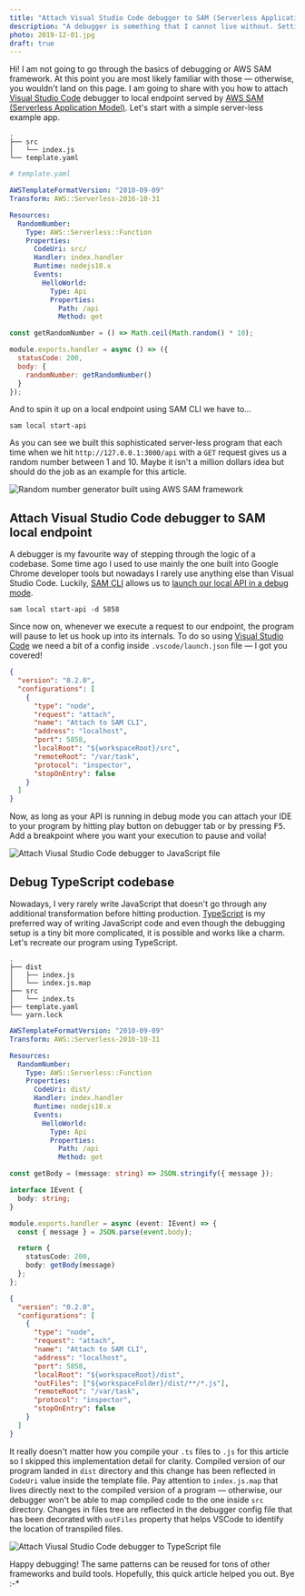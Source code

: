 ```yaml
---
title: "Attach Visual Studio Code debugger to SAM (Serverless Application Model) local endpoint"
description: "A debugger is something that I cannot live without. Setting it up for my current project built using SAM framework and TypeScript took me a while but I finally got it right."
photo: 2019-12-01.jpg
draft: true
---
```


Hi! I am not going to go through the basics of debugging or AWS SAM framework. At this point you are most likely familiar with those — otherwise, you wouldn't land on this page. I am going to share with you how to attach [Visual Studio Code](https://code.visualstudio.com) debugger to local endpoint served by [AWS SAM (Serverless Application Model)](https://aws.amazon.com/serverless/sam/). Let's start with a simple server-less example app.

```
.
├── src
│   └── index.js
└── template.yaml
```

```yaml
# template.yaml

AWSTemplateFormatVersion: "2010-09-09"
Transform: AWS::Serverless-2016-10-31

Resources:
  RandomNumber:
    Type: AWS::Serverless::Function
    Properties:
      CodeUri: src/
      Handler: index.handler
      Runtime: nodejs10.x
      Events:
        HelloWorld:
          Type: Api
          Properties:
            Path: /api
            Method: get
```

```js
const getRandomNumber = () => Math.ceil(Math.random() * 10);

module.exports.handler = async () => ({
  statusCode: 200,
  body: {
    randomNumber: getRandomNumber()
  }
});
```

And to spin it up on a local endpoint using SAM CLI we have to…

```
sam local start-api
```

As you can see we built this sophisticated server-less program that each time when we hit `http://127.0.0.1:3000/api` with a `GET` request gives us a random number between 1 and 10. Maybe it isn't a million dollars idea but should do the job as an example for this article. 

![Random number generator built using AWS SAM framework](/photos/2019-12-01-1.jpg)

## Attach Visual Studio Code debugger to SAM local endpoint

A debugger is my favourite way of stepping through the logic of a codebase. Some time ago I used to use mainly the one built into Google Chrome developer tools but nowadays I rarely use anything else than Visual Studio Code. Luckily, [SAM CLI](https://docs.aws.amazon.com/serverless-application-model/latest/developerguide/serverless-sam-reference.html#serverless-sam-cli) allows us to [launch our local API in a debug mode](https://docs.aws.amazon.com/serverless-application-model/latest/developerguide/sam-cli-command-reference-sam-local-invoke.html).

```
sam local start-api -d 5858
```

Since now on, whenever we execute a request to our endpoint, the program will pause to let us hook up into its internals. To do so using [Visual Studio Code](https://code.visualstudio.com) we need a bit of a config inside `.vscode/launch.json` file — I got you covered!

```json
{
  "version": "0.2.0",
  "configurations": [
    {
      "type": "node",
      "request": "attach",
      "name": "Attach to SAM CLI",
      "address": "localhost",
      "port": 5858,
      "localRoot": "${workspaceRoot}/src",
      "remoteRoot": "/var/task",
      "protocol": "inspector",
      "stopOnEntry": false
    }
  ]
}
```

Now, as long as your API is running in debug mode you can attach your IDE to your program by hitting play button on debugger tab or by pressing <kbd>F5</kbd>. Add a breakpoint where you want your execution to pause and voila!

![Attach Viusal Studio Code debugger to JavaScript file](/photos/2019-12-01-2.jpg)

## Debug TypeScript codebase

Nowadays, I very rarely write JavaScript that doesn't go through any additional transformation before hitting production. [TypeScript](https://www.typescriptlang.org) is my preferred way of writing JavaScript code and even though the debugging setup is a tiny bit more complicated, it is possible and works like a charm. Let's recreate our program using TypeScript.

```
.
├── dist
│   ├── index.js
│   └── index.js.map
├── src
│   └── index.ts
├── template.yaml
└── yarn.lock
```

```yaml
AWSTemplateFormatVersion: "2010-09-09"
Transform: AWS::Serverless-2016-10-31

Resources:
  RandomNumber:
    Type: AWS::Serverless::Function
    Properties:
      CodeUri: dist/
      Handler: index.handler
      Runtime: nodejs10.x
      Events:
        HelloWorld:
          Type: Api
          Properties:
            Path: /api
            Method: get

```

```ts
const getBody = (message: string) => JSON.stringify({ message });

interface IEvent {
  body: string;
}

module.exports.handler = async (event: IEvent) => {
  const { message } = JSON.parse(event.body);

  return {
    statusCode: 200,
    body: getBody(message)
  };
};
```

```json
{
  "version": "0.2.0",
  "configurations": [
    {
      "type": "node",
      "request": "attach",
      "name": "Attach to SAM CLI",
      "address": "localhost",
      "port": 5858,
      "localRoot": "${workspaceRoot}/dist",
      "outFiles": ["${workspaceFolder}/dist/**/*.js"],
      "remoteRoot": "/var/task",
      "protocol": "inspector",
      "stopOnEntry": false
    }
  ]
}
```

It really doesn't matter how you compile your `.ts` files to `.js` for this article so I skipped this implementation detail for clarity. Compiled version of our program landed in `dist` directory and this change has been reflected in `CodeUri` value inside the template file. Pay attention to `index.js.map` that lives directly next to the compiled version of a program — otherwise, our debugger won't be able to map compiled code to the one inside `src` directory. Changes in files tree are reflected in the debugger config file that has been decorated with `outFiles` property that helps VSCode to identify the location of transpiled files.

![Attach Viusal Studio Code debugger to TypeScript file](/photos/2019-12-01-3.jpg)

Happy debugging! The same patterns can be reused for tons of other frameworks and build tools. Hopefully, this quick article helped you out. Bye :-*

